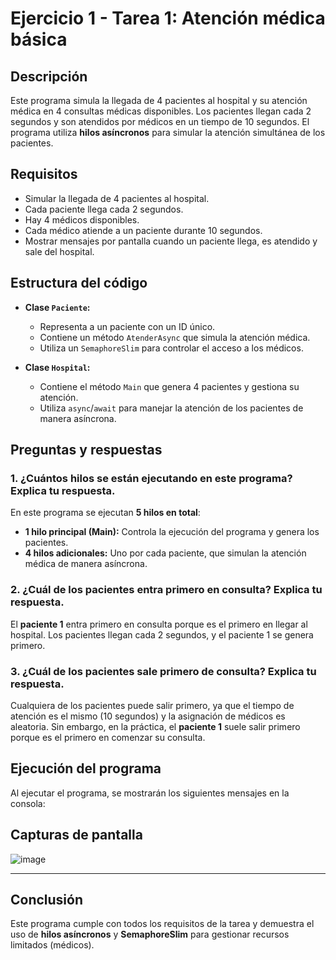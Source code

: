 # Ejercicio 1 - Tarea 1: Atención médica básica

## Descripción
Este programa simula la llegada de 4 pacientes al hospital y su atención médica en 4 consultas médicas disponibles. Los pacientes llegan cada 2 segundos y son atendidos por médicos en un tiempo de 10 segundos. El programa utiliza **hilos asíncronos** para simular la atención simultánea de los pacientes.

## Requisitos
- Simular la llegada de 4 pacientes al hospital.
- Cada paciente llega cada 2 segundos.
- Hay 4 médicos disponibles.
- Cada médico atiende a un paciente durante 10 segundos.
- Mostrar mensajes por pantalla cuando un paciente llega, es atendido y sale del hospital.

## Estructura del código
- **Clase `Paciente`:**
  - Representa a un paciente con un ID único.
  - Contiene un método `AtenderAsync` que simula la atención médica.
  - Utiliza un `SemaphoreSlim` para controlar el acceso a los médicos.

- **Clase `Hospital`:**
  - Contiene el método `Main` que genera 4 pacientes y gestiona su atención.
  - Utiliza `async`/`await` para manejar la atención de los pacientes de manera asíncrona.

## Preguntas y respuestas

### 1. ¿Cuántos hilos se están ejecutando en este programa? Explica tu respuesta.
En este programa se ejecutan **5 hilos en total**:
- **1 hilo principal (Main):** Controla la ejecución del programa y genera los pacientes.
- **4 hilos adicionales:** Uno por cada paciente, que simulan la atención médica de manera asíncrona.

### 2. ¿Cuál de los pacientes entra primero en consulta? Explica tu respuesta.
El **paciente 1** entra primero en consulta porque es el primero en llegar al hospital. Los pacientes llegan cada 2 segundos, y el paciente 1 se genera primero.

### 3. ¿Cuál de los pacientes sale primero de consulta? Explica tu respuesta.
Cualquiera de los pacientes puede salir primero, ya que el tiempo de atención es el mismo (10 segundos) y la asignación de médicos es aleatoria. Sin embargo, en la práctica, el **paciente 1** suele salir primero porque es el primero en comenzar su consulta.

## Ejecución del programa
Al ejecutar el programa, se mostrarán los siguientes mensajes en la consola:


## Capturas de pantalla
![image](https://github.com/user-attachments/assets/83fccff4-27ad-4893-adfa-d5b119524aab)


---

## Conclusión
Este programa cumple con todos los requisitos de la tarea y demuestra el uso de **hilos asíncronos** y **SemaphoreSlim** para gestionar recursos limitados (médicos).
